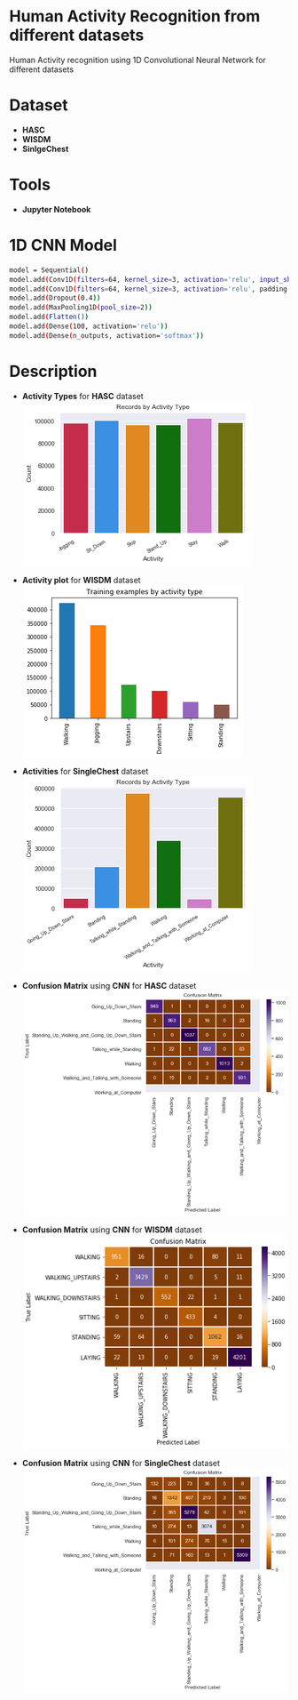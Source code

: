 # Human Activity Recognition from different datasets

Human Activity recognition using 1D Convolutional Neural Network for different datasets

# Dataset

  - **HASC**
  - **WISDM**
  - **SinlgeChest**

# Tools

- **Jupyter Notebook**

# 1D CNN Model
```sh
model = Sequential()
model.add(Conv1D(filters=64, kernel_size=3, activation='relu', input_shape=(n_timesteps,n_features)))
model.add(Conv1D(filters=64, kernel_size=3, activation='relu', padding = 'same'))
model.add(Dropout(0.4))
model.add(MaxPooling1D(pool_size=2))
model.add(Flatten())
model.add(Dense(100, activation='relu'))
model.add(Dense(n_outputs, activation='softmax'))
```

# Description
- **Activity Types** for **HASC** dataset <br/>
![](images/activitieshasc.png)

- **Activity plot** for **WISDM** dataset  <br/>
![](images/activitieswisdm.png)

- **Activities** for **SingleChest** dataset <br/>
![](images/singlechestactivities.png)

- **Confusion Matrix** using **CNN** for **HASC** dataset <br/>
![](images/cmhasc.png)

- **Confusion Matrix** using **CNN** for **WISDM** dataset <br/>
![](images/cmwisdm.png)

- **Confusion Matrix** using **CNN** for **SingleChest** dataset <br/>
![](images/cmsinglechest.png)
